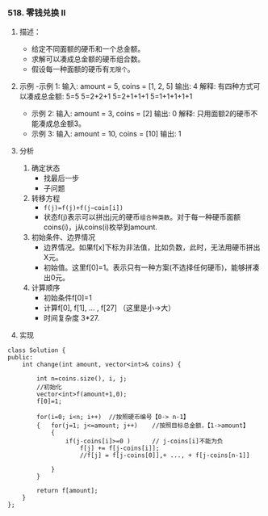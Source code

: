

### 518. 零钱兑换 II
1. 描述：
    - 给定不同面额的硬币和一个总金额。
    - 求解可以凑成总金额的硬币组合数。
    - 假设每一种面额的硬币有`无限个`。 

2. 示例
    -示例 1:
        输入: amount = 5, coins = [1, 2, 5]
        输出: 4
        解释: 有四种方式可以凑成总金额:
        5=5
        5=2+2+1
        5=2+1+1+1
        5=1+1+1+1+1
    - 示例 2:
        输入: amount = 3, coins = [2]
        输出: 0
        解释: 只用面额2的硬币不能凑成总金额3。
    - 示例 3:
        输入: amount = 10, coins = [10] 
        输出: 1

1. 分析
    1. 确定状态
        - 找最后一步
        - 子问题
    2. 转移方程
        - `f(j)=f(j)+f(j−coin[i])`
        - 状态f(j)表示可以拼出j元的硬币`组合种类数`。对于每一种硬币面额coins(i)，j从coins(i)枚举到amount.
    3. 初始条件、边界情况
        - 边界情况。如果f[x]下标为非法值，比如负数，此时，无法用硬币拼出X元。
        - 初始值。这里f[0]=1。表示只有一种方案(不选择任何硬币)，能够拼凑出0元。        
    4. 计算顺序
        - 初始条件f[0]=1
        - 计算f[0], f[1], ... , f[27]    （这里是小->大）
        - 时间复杂度 3*27.

2. 实现
```
class Solution {
public:
    int change(int amount, vector<int>& coins) {
        
        int n=coins.size(), i, j;
        //初始化
        vector<int>f(amount+1,0);
        f[0]=1;
 
        for(i=0; i<n; i++)  //按照硬币编号【0-> n-1】          
        {   for(j=1; j<=amount; j++)    //按照目标总金额，【1->amount】
            {                
                if(j-coins[i]>=0 )      // j-coins[i]不能为负 
                    f[j] += f[j-coins[i]];     
                    //f[j] = f[j-coins[0]],+ ..., + f[j-coins[n-1]]

            }
        }
         
        return f[amount];
    }
};
```
